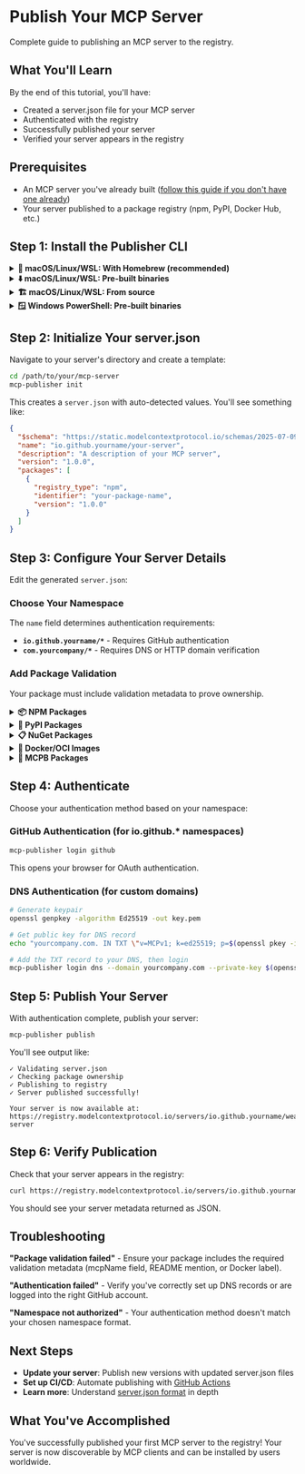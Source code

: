 # Publish Your MCP Server

Complete guide to publishing an MCP server to the registry.

## What You'll Learn

By the end of this tutorial, you'll have:
- Created a server.json file for your MCP server
- Authenticated with the registry
- Successfully published your server
- Verified your server appears in the registry

## Prerequisites

- An MCP server you've already built ([follow this guide if you don't have one already](https://modelcontextprotocol.io/quickstart/server))
- Your server published to a package registry (npm, PyPI, Docker Hub, etc.)

## Step 1: Install the Publisher CLI

<details>
<summary><strong>🍺 macOS/Linux/WSL: With Homebrew (recommended)</strong></summary>

Requires [Homebrew](https://brew.sh):

```bash
brew install mcp-publisher
```

</details>

<details>
<summary><strong>⬇️ macOS/Linux/WSL: Pre-built binaries</strong></summary>

```bash
curl -L "https://github.com/modelcontextprotocol/registry/releases/download/v1.0.0/mcp-publisher_1.0.0_$(uname -s | tr '[:upper:]' '[:lower:]')_$(uname -m | sed 's/x86_64/amd64/;s/aarch64/arm64/').tar.gz" | tar xz mcp-publisher && sudo mv mcp-publisher /usr/local/bin/
```

</details>

<details>
<summary><strong>🏗️ macOS/Linux/WSL: From source</strong></summary>

Requires Git, Make and Go 1.24+:

```bash
# Clone the registry repository
git clone https://github.com/modelcontextprotocol/registry
cd registry
make publisher

# The binary will be at bin/mcp-publisher
export PATH=$PATH:$(pwd)/bin
```

</details>

<details>
<summary><strong>🪟 Windows PowerShell: Pre-built binaries</strong></summary>

```powershell
$arch = if ([System.Runtime.InteropServices.RuntimeInformation]::ProcessArchitecture -eq "Arm64") { "arm64" } else { "amd64" }; Invoke-WebRequest -Uri "https://github.com/modelcontextprotocol/registry/releases/download/v1.0.0/mcp-publisher_1.0.0_windows_$arch.tar.gz" -OutFile "mcp-publisher.tar.gz"; tar xf mcp-publisher.tar.gz mcp-publisher.exe; rm mcp-publisher.tar.gz
# Move mcp-publisher.exe to a directory in your PATH
```

</details>

## Step 2: Initialize Your server.json

Navigate to your server's directory and create a template:

```bash
cd /path/to/your/mcp-server
mcp-publisher init
```

This creates a `server.json` with auto-detected values. You'll see something like:

```json
{
  "$schema": "https://static.modelcontextprotocol.io/schemas/2025-07-09/server.schema.json",
  "name": "io.github.yourname/your-server",
  "description": "A description of your MCP server",
  "version": "1.0.0",
  "packages": [
    {
      "registry_type": "npm",
      "identifier": "your-package-name",
      "version": "1.0.0"
    }
  ]
}
```

## Step 3: Configure Your Server Details

Edit the generated `server.json`:

### Choose Your Namespace

The `name` field determines authentication requirements:

- **`io.github.yourname/*`** - Requires GitHub authentication
- **`com.yourcompany/*`** - Requires DNS or HTTP domain verification

### Add Package Validation

Your package must include validation metadata to prove ownership.


<details>
<summary><strong>📦 NPM Packages</strong></summary>

### Requirements
Add an `mcpName` field to your `package.json`:

```json
{
  "name": "your-npm-package",
  "version": "1.0.0",
  "mcpName": "io.github.username/server-name"
}
```

### How It Works
- Registry fetches `https://registry.npmjs.org/your-npm-package`
- Checks that `mcpName` field matches your server name
- Fails if field is missing or doesn't match

### Example server.json
```json
{
  "name": "io.github.username/server-name",
  "packages": [
    {
      "registry_type": "npm",
      "identifier": "your-npm-package",
      "version": "1.0.0"
    }
  ]
}
```

The official MCP registry currently only supports the NPM public registry (`https://registry.npmjs.org`).

</details>

<details>
<summary><strong>🐍 PyPI Packages</strong></summary>

### Requirements
Include your server name in your package README file using this format:

**MCP name format**: `mcp-name: io.github.username/server-name`

Add it to your README.md file (which becomes the package description on PyPI).

### How It Works
- Registry fetches `https://pypi.org/pypi/your-package/json`
- Passes if `mcp-name: server-name` is in the README content

### Example server.json
```json
{
  "name": "io.github.username/server-name",
  "packages": [
    {
      "registry_type": "pypi",
      "identifier": "your-pypi-package",
      "version": "1.0.0"
    }
  ]
}
```

The official MCP registry currently only supports the official PyPI registry (`https://pypi.org`).

</details>

<details>
<summary><strong>📋 NuGet Packages</strong></summary>

### Requirements
Include your server name in your package's README using this format:

**MCP name format**: `mcp-name: io.github.username/server-name`

Add a README file to your NuGet package that includes the server name.

### How It Works
- Registry fetches README from `https://api.nuget.org/v3-flatcontainer/{id}/{version}/readme`
- Passes if `mcp-name: server-name` is found in the README content

### Example server.json
```json
{
  "name": "io.github.username/server-name",
  "packages": [
    {
      "registry_type": "nuget",
      "identifier": "Your.NuGet.Package",
      "version": "1.0.0"
    }
  ]
}
```

The official MCP registry currently only supports the official NuGet registry (`https://api.nuget.org`).

</details>

<details>
<summary><strong>🐳 Docker/OCI Images</strong></summary>

### Requirements
Add an annotation to your Docker image:

```dockerfile
LABEL io.modelcontextprotocol.server.name="io.github.username/server-name"
```

### How It Works
- Registry authenticates with Docker Hub using public token
- Fetches image manifest using Docker Registry v2 API
- Checks that `io.modelcontextprotocol.server.name` annotation matches your server name
- Fails if annotation is missing or doesn't match

### Example server.json
```json
{
  "name": "io.github.username/server-name", 
  "packages": [
    {
      "registry_type": "oci",
      "identifier": "yourusername/your-mcp-server",
      "version": "1.0.0"
    }
  ]
}
```

The identifier is `namespace/repository`, and version is the tag and optionally digest.

The official MCP registry currently only supports the official Docker registry (`https://docker.io`).

</details>

<details>
<summary><strong>📁 MCPB Packages</strong></summary>

### Requirements
**MCP reference** - MCPB package URLs must contain "mcp" somewhere within them, to ensure the correct artifact has been uploaded. This may be with the `.mcpb` extension or in the name of your repository.

**File integrity** - MCPB packages must include a SHA-256 hash for file integrity verification. This is required at publish time and MCP clients will validate this hash before installation.

### How to Generate File Hashes
Calculate the SHA-256 hash of your MCPB file:

```bash
openssl dgst -sha256 server.mcpb
```

### Example server.json
```json
{
  "name": "io.github.username/server-name",
  "packages": [
    {
      "registry_type": "mcpb",
      "identifier": "https://github.com/you/your-repo/releases/download/v1.0.0/server.mcpb",
      "file_sha256": "fe333e598595000ae021bd27117db32ec69af6987f507ba7a63c90638ff633ce"
    }
  ]
}
```

### File Hash Validation
- **Authors** are responsible for generating correct SHA-256 hashes when creating server.json
- **MCP clients** validate the hash before installing packages to ensure file integrity
- **The official registry** stores hashes but does not validate them
- **Subregistries** may choose to implement their own validation. This enables them to perform security scanning on MCPB files, and ensure clients get the same security scanned content.

The official MCP registry currently only supports artifacts hosted on GitHub or GitLab releases.

</details>

## Step 4: Authenticate

Choose your authentication method based on your namespace:

### GitHub Authentication (for io.github.* namespaces)

```bash
mcp-publisher login github
```

This opens your browser for OAuth authentication.

### DNS Authentication (for custom domains)

```bash
# Generate keypair
openssl genpkey -algorithm Ed25519 -out key.pem

# Get public key for DNS record
echo "yourcompany.com. IN TXT \"v=MCPv1; k=ed25519; p=$(openssl pkey -in key.pem -pubout -outform DER | tail -c 32 | base64)\""

# Add the TXT record to your DNS, then login
mcp-publisher login dns --domain yourcompany.com --private-key $(openssl pkey -in key.pem -noout -text | grep -A3 "priv:" | tail -n +2 | tr -d ' :\n')
```

## Step 5: Publish Your Server

With authentication complete, publish your server:

```bash
mcp-publisher publish
```

You'll see output like:
```
✓ Validating server.json
✓ Checking package ownership
✓ Publishing to registry
✓ Server published successfully!

Your server is now available at:
https://registry.modelcontextprotocol.io/servers/io.github.yourname/weather-server
```

## Step 6: Verify Publication

Check that your server appears in the registry:

```bash
curl https://registry.modelcontextprotocol.io/servers/io.github.yourname/weather-server
```

You should see your server metadata returned as JSON.

## Troubleshooting

**"Package validation failed"** - Ensure your package includes the required validation metadata (mcpName field, README mention, or Docker label).

**"Authentication failed"** - Verify you've correctly set up DNS records or are logged into the right GitHub account.

**"Namespace not authorized"** - Your authentication method doesn't match your chosen namespace format.

## Next Steps

- **Update your server**: Publish new versions with updated server.json files
- **Set up CI/CD**: Automate publishing with [GitHub Actions](github-actions.md)
- **Learn more**: Understand [server.json format](../../reference/server-json/generic-server-json.md) in depth

## What You've Accomplished

You've successfully published your first MCP server to the registry! Your server is now discoverable by MCP clients and can be installed by users worldwide.